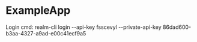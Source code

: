 # ExampleApp

Login cmd: realm-cli login --api-key fsscevyl --private-api-key 86dad600-b3aa-4327-a9ad-e00c41ecf9a5

